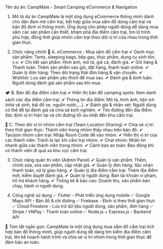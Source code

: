 Tên dự án: CampMate - Smart Camping eCommerce & Navigation
1. Mô tả dự án
CampMate là một ứng dụng eCommerce thông minh dành cho dân đam mê cắm trại, kết hợp giữa mua sắm đồ dùng cắm trại và bản đồ định vị thông minh. Ứng dụng cho phép người dùng dễ dàng mua sắm các sản phẩm cần thiết, khám phá địa điểm cắm trại, tìm lộ trình phù hợp, đồng thời giúp nhóm cắm trại theo dõi vị trí của nhau trong thời gian thực.

2. Chức năng chính
🛒 A. eCommerce - Mua sắm đồ cắm trại
✔ Danh mục sản phẩm: Tents, sleeping bags, bếp gas, thực phẩm, dụng cụ sinh tồn, v.v.
✔ Chi tiết sản phẩm: Hình ảnh, mô tả, giá cả, đánh giá.
✔ Giỏ hàng & Thanh toán: Thêm sản phẩm vào giỏ, đặt hàng, thanh toán online.
✔ Quản lý đơn hàng: Theo dõi trạng thái đơn hàng & vận chuyển.
✔ Wishlist: Lưu sản phẩm yêu thích để mua sau.
✔ Đánh giá & bình luận: Người dùng đánh giá sản phẩm sau khi mua.

🏕️ B. Bản đồ địa điểm cắm trại
✔ Hiển thị bản đồ camping spots: Xem danh sách các địa điểm cắm trại.
✔ Thông tin địa điểm: Mô tả, hình ảnh, tiện ích (nhà vệ sinh, bãi đỗ xe, nguồn nước,...).
✔ Đánh giá & nhận xét: Người dùng có thể để lại đánh giá và chia sẻ kinh nghiệm.
✔ Tìm đường đến địa điểm: Xác định vị trí hiện tại và chỉ đường tối ưu nhất đến khu cắm trại.

📍 C. Theo dõi vị trí nhóm cắm trại (Team Location Sharing)
✔ Chia sẻ vị trí theo thời gian thực: Thành viên trong nhóm thấy nhau trên bản đồ.
✔ Tạo/join nhóm cắm trại: Nhập Room Code để vào nhóm.
✔ Hiển thị vị trí của các thành viên: Tránh bị lạc khi cắm trại nhóm.
✔ Chat nhóm: Nhắn tin nhanh giữa các thành viên trong nhóm.
✔ Cảnh báo an toàn: Báo động khi có thành viên đi quá xa khu vực cắm trại.

3. Chức năng quản trị viên (Admin Panel)
✔ Quản lý sản phẩm: Thêm, chỉnh sửa, xóa sản phẩm, cập nhật giá.
✔ Quản lý đơn hàng: Xác nhận thanh toán, xử lý giao hàng.
✔ Quản lý địa điểm cắm trại: Thêm địa điểm mới, kiểm duyệt đánh giá.
✔ Quản lý người dùng: Ban tài khoản vi phạm, hỗ trợ khách hàng.
✔ Thống kê & báo cáo: Doanh thu, sản phẩm bán chạy, hành vi người dùng.

4. Công nghệ sử dụng
✅ Flutter - Phát triển ứng dụng mobile
✅ Google Maps API - Bản đồ & chỉ đường
✅ Firebase - Định vị theo thời gian thực
✅ Cloud Firestore - Lưu trữ dữ liệu người dùng, sản phẩm, đơn hàng
✅ Stripe / VNPay - Thanh toán online
✅ Node.js + Express.js - Backend API

🚀 Tóm tắt ngắn gọn:
CampMate là một ứng dụng mua sắm đồ cắm trại tích hợp bản đồ thông minh, giúp người dùng dễ dàng tìm kiếm địa điểm cắm trại, lên kế hoạch hành trình và chia sẻ vị trí nhóm trong thời gian thực để đảm bảo an toàn.